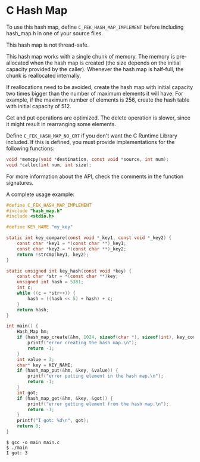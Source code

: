 # C Hash Map

To use this hash map, define `C_FEK_HASH_MAP_IMPLEMENT` before including hash_map.h in one of your source files.

This hash map is not thread-safe.

This hash map works with a single chunk of memory. The memory is pre-allocated when the hash map is created (the size depends on the initial capacity provided by the caller). Whenever the hash map is half-full, the chunk is reallocated internally.

If reallocations need to be avoided, create the hash map with initial capacity two times bigger than the number of maximum elements it will have. For example, if the maximum number of elements is 256, create the hash table with initial capacity of 512.

Get and put operations are optimized. The delete operation is slower, since it might result in rearranging some elements.

Define `C_FEK_HASH_MAP_NO_CRT` if you don't want the C Runtime Library included. If this is defined, you must provide implementations for the following functions:

```c
void *memcpy(void *destination, const void *source, int num);
void *calloc(int num, int size);
```

For more information about the API, check the comments in the function signatures.

A complete usage example:

```c
#define C_FEK_HASH_MAP_IMPLEMENT
#include "hash_map.h"
#include <stdio.h>

#define KEY_NAME "my_key"

static int key_compare(const void *_key1, const void *_key2) {
    const char *key1 = *(const char **)_key1;
    const char *key2 = *(const char **)_key2;
    return !strcmp(key1, key2);
}

static unsigned int key_hash(const void *key) {
    const char *str = *(const char **)key;
    unsigned int hash = 5381;
    int c;
    while ((c = *str++)) {
        hash = ((hash << 5) + hash) + c;
    }
    return hash;
}

int main() {
    Hash_Map hm;
    if (hash_map_create(&hm, 1024, sizeof(char *), sizeof(int), key_compare, key_hash)) {
        printf("error creating the hash map.\n");
        return -1;
    }
    int value = 3;
    char* key = KEY_NAME;
    if (hash_map_put(&hm, &key, &value)) {
        printf("error putting element in the hash map.\n");
        return -1;
    }
    int got;
    if (hash_map_get(&hm, &key, &got)) {
        printf("error getting element from the hash map.\n");
        return -1;
    }
    printf("I got: %d\n", got);
    return 0;
}
```

```
$ gcc -o main main.c
$ ./main
I got: 3
```
